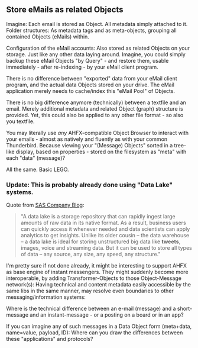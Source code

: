 
## Store eMails as related Objects

Imagine: Each email is stored as Object. All metadata simply attached to it.
Folder structures: As metadata tags and as meta-objects, grouping all contained Objects (eMails) within.

Configuration of the eMail accounts:
Also stored as related Objects on your storage.
Just like any other data laying around.
Imagine, you could simply backup these eMail Objects "by Query" - and restore them, usable immediately - after re-indexing - by your eMail client program.

There is no difference between "exported" data from your eMail client program, and the actual data Objects stored on your drive. The eMail application merely needs to cache/index this "eMail Pool" of Objects.

There is no big difference anymore (technically) between a textfile and an email. Merely additional metadata and related Object (graph) structure is provided. Yet, this could also be applied to any other file format - so also you textfile.

You may literally use *any* AHFX-compatible Object Browser to interact with your emails - almost as natively and fluently as with your common Thunderbird. Because viewing your "(Message) Objects" sorted in a tree-like display, based on properties - stored on the filesystem as "meta" with each "data" (message)?

All the same.
Basic LEGO.


### Update: This is probably already done using "Data Lake" systems.

Quote from [SAS Company Blog](https://www.sas.com/en_us/insights/articles/data-management/what-is-a-data-lake-and-why-does-it-matter-.html):

> "A data lake is a storage repository that can rapidly ingest large amounts of
> raw data in its native format. As a result, business users can quickly access
> it whenever needed and data scientists can apply analytics to get insights.
> Unlike its older cousin – the data warehouse – a data lake is ideal for
> storing unstructured big data like **tweets**, images, voice and streaming data.
> But it can be used to store all types of data – any source, any size, any
> speed, any structure."

I'm pretty sure if not done already, it might be interesting to support AHFX as base engine of instant messengers. They might suddenly become more interoperable, by adding Transformer-Objects to those Object-Message network(s): Having technical and content metadata easily accessible by the same libs in the same manner, may resolve even boundaries to other messaging/information systems:

Where is the technical difference between an e-mail (message) and a short-message and an instant-message - or a posting on a board or in an app?

If you can imagine any of such messages in a Data Object form (meta+data, name=value, payload, ID): Where can you draw the differences between these "applications" and protocols?

